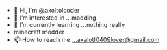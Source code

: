 - 👋 Hi, I’m @axoltolcoder
- 👀 I’m interested in ...modding
- 🌱 I’m currently learning ...nothing really
- minecraft modder
- 📫 How to reach me ...axalotl0409lover@gmail.com

<!---
axoltolcoder/axoltolcoder is a ✨ special ✨ repository because its `README.md` (this file) appears on your GitHub profile.
You can click the Preview link to take a look at your changes.
--->

